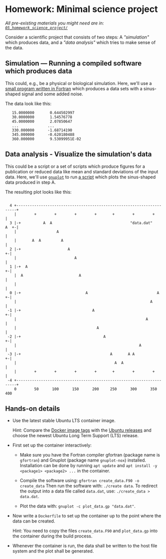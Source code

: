 # Homework: Minimal science project

_All pre-existing materials you might need are in: [`05_homework_science_project/`](05_homework_science_project/)_

Consider a scientific project that consists of two steps: A _"simulation"_ which produces data, and a _"data analysis"_ which tries to make sense of the data.

## Simulation — Running a compiled software which produces data

This could, e.g., be a physical or biological simulation. Here, we'll use a [small program written in Fortran](create_data.F90) which produces a data sets with a sinus-shaped signal and some added noise.

The data look like this:
```
   15.0000000       0.644502997    
   30.0000000       1.54576778    
   45.0000000       2.07850647    
   ...             ...
   330.000000      -1.68714190    
   345.000000      -0.620180488    
   360.000000       9.53099951E-02
```

## Data analysis - Visualize the simulation's data

This could be a script or a set of scripts which produce figures for a publication or reduced data like mean and standard deviations of the input data. Here, we'll use [`gnuplot`](https://en.wikipedia.org/wiki/Gnuplot) to run [a script](plot_data.gp) which plots the sinus-shaped data produced in step A.

The resulting plot looks like this:
```
                                                                            
  4 +----------------------------------------------------------------------+   
    |        +        +        +        +       +        +        +        |   
  3 |-+          A  A                                   "data.dat"    A  +-|   
    |                  A                                                   |   
    |       A  A         A                                                 |   
  2 |-+                     A                                            +-|   
    |                          A                                           |   
  1 |-+  A                                                               +-|   
    |  A                         A                                         |   
    |                                                                      |   
  0 |-+                             A                               A    +-|   
    |                                                            A         |   
 -1 |-+                                A                                 +-|   
    |                                                          A           |   
    |                                    A                                 |   
 -2 |-+                                     A                            +-|   
    |                                                       A              |   
 -3 |-+                                        A       A A               +-|   
    |                                            A  A                      |   
    |        +        +        +        +       +        +        +        |   
 -4 +----------------------------------------------------------------------+   
    0        50      100      150      200     250      300      350      400  

```

## Hands-on details

- Use the latest stable Ubuntu LTS container image.

  Hint: Compare the [Docker image tags](https://hub.docker.com/_/ubuntu) with the [Ubuntu releases](https://ubuntu.com/about/release-cycle) and choose the newest Ubuntu Long Term Support (LTS) release.

- First set up the container interactively:

   - Make sure you have the Fortran compiler gfortran (package name is `gfortran`) and Gnuplot (package name `gnuplot-nox`) installed. Installation can be done by running `apt update` and `apt install -y <package1> <package2> ...` in the container.

   - Compile the software using: `gfortran create_data.F90 -o create_data` Then run the software with: `./create data`. To redirect the output into a data file called `data.dat`, use: `./create_data > data.dat`.

   - Plot the data with: `gnuplot -c plot_data.gp "data.dat"`.

- Now write a `Dockerfile` to set up the container up to the point where the data can be created.
  
  Hint: You need to copy the files `create_data.F90` and `plot_data.gp` into the container during the build process.

- Whenever the container is run, the data shall be written to the host file system and the plot shall be generated.
